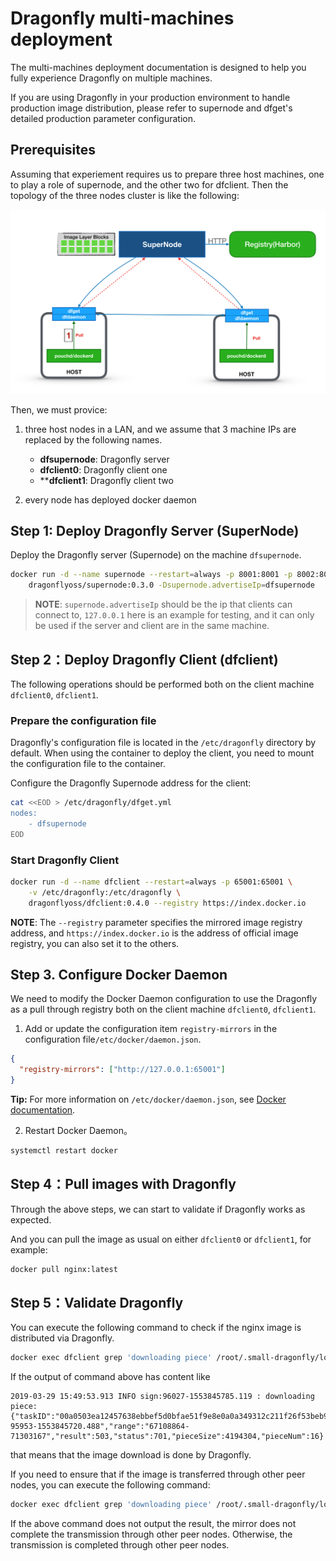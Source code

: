 # Dragonfly multi-machines deployment

The multi-machines deployment documentation is designed to help you fully experience Dragonfly on multiple machines.

If you are using Dragonfly in your production environment to handle production image distribution, please refer to supernode and dfget's detailed production parameter configuration.

## Prerequisites

Assuming that experiement requires us to prepare three host machines, one to play a role of supernode, and the other two for dfclient. Then the topology of the three nodes cluster is like the following:

![quick start cluster topology](../images/quick-start-topo.png)

Then, we must provice:

1. three host nodes in a LAN, and we assume that 3 machine IPs are replaced by the following names.

    - **dfsupernode**: Dragonfly server
    - **dfclient0**: Dragonfly client one
    - ****dfclient1**: Dragonfly client two

2. every node has deployed docker daemon

## Step 1: Deploy Dragonfly Server (SuperNode)

Deploy the Dragonfly server (Supernode) on the machine `dfsupernode`.

```bash
docker run -d --name supernode --restart=always -p 8001:8001 -p 8002:8002 \
    dragonflyoss/supernode:0.3.0 -Dsupernode.advertiseIp=dfsupernode
```

> **NOTE**: `supernode.advertiseIp` should be the ip that clients can connect to, `127.0.0.1` here is an example for testing, and it can only be used if the server and client are in the same machine.

## Step 2：Deploy Dragonfly Client (dfclient)

The following operations should be performed both on the client machine `dfclient0`, `dfclient1`.

### Prepare the configuration file

Dragonfly's configuration file is located in the `/etc/dragonfly` directory by default. When using the container to deploy the client, you need to mount the configuration file to the container.

Configure the Dragonfly Supernode address for the client:

```bash
cat <<EOD > /etc/dragonfly/dfget.yml
nodes:
    - dfsupernode
EOD
```

### Start Dragonfly Client

```bash
docker run -d --name dfclient --restart=always -p 65001:65001 \
    -v /etc/dragonfly:/etc/dragonfly \
    dragonflyoss/dfclient:0.4.0 --registry https://index.docker.io
```

**NOTE**: The `--registry` parameter specifies the mirrored image registry address, and `https://index.docker.io` is the address of official image registry, you can also set it to the others.

## Step 3. Configure Docker Daemon

We need to modify the Docker Daemon configuration to use the Dragonfly as a pull through registry both on the client machine `dfclient0`, `dfclient1`.

1. Add or update the configuration item `registry-mirrors` in the configuration file`/etc/docker/daemon.json`.

```json
{
  "registry-mirrors": ["http://127.0.0.1:65001"]
}
```

**Tip:** For more information on `/etc/docker/daemon.json`, see [Docker documentation](https://docs.docker.com/registry/recipes/mirror/#configure-the-cache).

2. Restart Docker Daemon。

```bash
systemctl restart docker
```

## Step 4：Pull images with Dragonfly

Through the above steps, we can start to validate if Dragonfly works as expected.

And you can pull the image as usual on either `dfclient0` or `dfclient1`, for example:

```bash
docker pull nginx:latest
```

## Step 5：Validate Dragonfly

You can execute the following command to check if the nginx image is distributed via Dragonfly.

```bash
docker exec dfclient grep 'downloading piece' /root/.small-dragonfly/logs/dfclient.log
```

If the output of command above has content like

```
2019-03-29 15:49:53.913 INFO sign:96027-1553845785.119 : downloading piece:{"taskID":"00a0503ea12457638ebbef5d0bfae51f9e8e0a0a349312c211f26f53beb93cdc","superNode":"127.0.0.1","dstCid":"127.0.0.1-95953-1553845720.488","range":"67108864-71303167","result":503,"status":701,"pieceSize":4194304,"pieceNum":16}
```

that means that the image download is done by Dragonfly.

If you need to ensure that if the image is transferred through other peer nodes, you can execute the following command:

```bash
docker exec dfclient grep 'downloading piece' /root/.small-dragonfly/logs/dfclient.log | grep -v cdnnode
```

If the above command does not output the result, the mirror does not complete the transmission through other peer nodes. Otherwise, the transmission is completed through other peer nodes.
